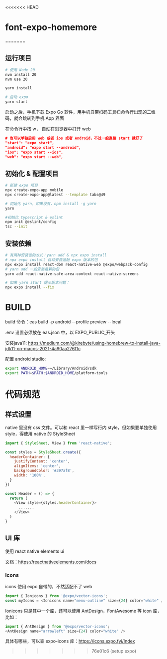 <<<<<<< HEAD
# font-expo-homemore
=======
## 运行项目
```bash
# 使用 Node 20
nvm install 20
nvm use 20

yarn install

# 启动 expo
yarn start
```
启动之后，手机下载 Expo Go 软件，用手机自带扫码工具扫命令行出现的二维码，就会跳转到手机 App 界面

在命令行中按 w， 自动在浏览器中打开 web

```json
# 也可以单独启用 web 或者 ios 或者 Android，不过一般直接 start 就好了
"start": "expo start",
"android": "expo start --android",
"ios": "expo start --ios",
"web": "expo start --web",
```

## 初始化 & 配置项目
```bash
# 新建 expo 项目
npx create-expo-app mobile
npx create-expo-app@latest --template tabs@49

# 初始化 yarn，如果没有，npm install -g yarn
yarn

#初始化 typescript & eslint
npm init @eslint/config
tsc --init
```

## 安装依赖
```bash
# 有两种安装包的方式：yarn add & npx expo install
# npx expo install 自动安装适配 expo 版本的包
npx expo install react-dom react-native-web @expo/webpack-config
# yarn add 一般安装最新的包
yarn add react-native-safe-area-context react-native-screens

# 如果 yarn start 提示版本问题：
npx expo install --fix 
```

# BUILD
build 命令：eas build -p android --profile preview --local

.env 设置必须放在 eas.json 中，以 EXPO_PUBLIC_开头

安装java11: https://medium.com/@kirebyte/using-homebrew-to-install-java-jdk11-on-macos-2021-4a90aa276f1c

配置 android studio: 
```zsh
export ANDROID_HOME=~/Library/Android/sdk
export PATH=$PATH:$ANDROID_HOME/platform-tools
```

# 代码规范

## 样式设置
native 里没有 css 文件。可以和 react 里一样写行内 style，但如果要单独使用 style，得使用 native 的 StyleSheet
```js
import { StyleSheet, View } from 'react-native';

const styles = StyleSheet.create({
  headerContainer: {
    justifyContent: 'center',
    alignItems: 'center',
    backgroundColor: '#397af8',
    width: '100%',
  }
})

const Header = () => {
  return (
    <View style={styles.headerContainer}>
      .......
    </View>
  )
}
```

## UI 库
使用 react native elements ui

文档：https://reactnativeelements.com/docs

### Icons
icons 使用 expo 自带的，不然适配不了 web
```js
import { Ionicons } from '@expo/vector-icons';
const myIcons = <Ionicons name="menu-outline" size={24} color="white" />
```

Ionicons 只是其中一个库，还可以使用 AntDesign，FontAwesome 等 icon 库， 比如：
```js
import { AntDesign } from '@expo/vector-icons';
<AntDesign name="arrowleft" size={24} color="white" />
```
具体有哪些，可以查 expo-icons 库：https://icons.expo.fyi/Index
>>>>>>> 76e01c6 (setup expo)

